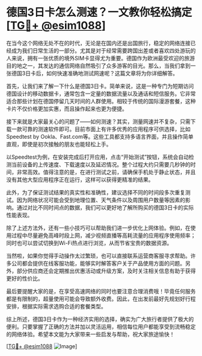# 德国3日卡怎么测速？一文教你轻松搞定[[TG💪+ @esim1088](https://t.me/s/esim1088)]

在当今这个网络无处不在的时代，无论是在国内还是出国旅行，稳定的网络连接已经成为我们日常生活的一部分。尤其是对于经常需要跨国出差或者喜欢四处游玩的人来说，拥有一张优质的境外SIM卡显得尤为重要。德国作为欧洲最受欢迎的旅游目的地之一，其发达的通信网络自然吸引了众多游客的目光。那么，当我们拿到一张德国3日卡后，如何快速准确地测试网速呢？这篇文章将为你详细解答。

首先，让我们来了解一下什么是德国3日卡。简单来说，这是一种专门为短期访问德国设计的移动数据卡，通常包含一定量的数据流量以及通话和短信服务。它非常适合那些计划在德国停留几天时间的人群使用。相较于传统的国际漫游套餐，这种卡片不仅价格更加实惠，而且操作起来也更为便捷。

接下来就是大家最关心的问题了——如何测速？其实，测量网速并不复杂，只需下载一款可靠的测速软件即可。目前市面上有许多优秀的应用程序可供选择，比如Speedtest by Ookla、Fast.com等。这些工具都支持多语言界面，并且操作简单直观，即使是初次接触的朋友也能轻松上手。

以Speedtest为例，在安装完成后打开应用，点击“开始测试”按钮，系统会自动检测当前设备的上传速度、下载速度以及延迟情况。整个过程大约只需要几秒钟的时间，非常高效。值得注意的是，在进行测试之前，请确保手机处于静止状态，并且没有其他大型应用程序正在运行，这样可以获得更精准的结果。

此外，为了保证测试结果的真实性和准确性，建议选择不同的时间段多次重复测试。因为网络状况可能会受到地理位置、天气条件以及周围用户数量等因素的影响。通过对比不同时间点的数据，我们可以更好地了解所购买的德国3日卡的实际性能表现。

除了上述方法外，还有一些小技巧可以帮助我们进一步优化上网体验。例如，在使用过程中尽量避免高峰时段上网，减少视频直播等高耗流量的应用程序使用频率；同时也可以尝试切换到Wi-Fi热点进行浏览，从而节省宝贵的数据资源。

当然啦，如果你觉得手动操作太过繁琐，也可以直接联系运营商客服寻求帮助。许多公司都会提供在线客服功能，能够实时解答客户关于产品使用方面的问题。另外，部分供应商还会定期推出优惠活动或升级方案，及时关注相关信息有助于获得更好的性价比。

最后要提醒大家的是，在享受高速网络的同时也要注意合理消费哦！毕竟任何服务都是有限制的，超量使用可能会导致额外收费。因此，在出发前最好先规划好行程安排，根据实际需求选购合适的套餐类型。

综上所述，德国3日卡作为一种经济实用的选择，确实为广大旅行者提供了极大的便利。只要掌握了正确的方法并加以灵活运用，相信每位用户都能享受到流畅稳定的网络体验。希望本文能为大家带来一些启发与帮助，祝大家旅途愉快！

[[TG💪+ @esim1088](https://t.me/s/esim1088) ![Image](https://i.postimg.cc/4NQfJmqS/Snipaste-2025-05-13-00-14-12.png)]